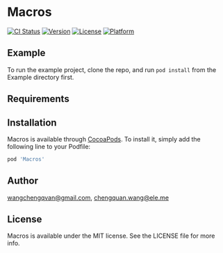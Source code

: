 # Macros

[![CI Status](http://img.shields.io/travis/wangchengqvan@gmail.com/Macros.svg?style=flat)](https://travis-ci.org/wangchengqvan@gmail.com/Macros)
[![Version](https://img.shields.io/cocoapods/v/Macros.svg?style=flat)](http://cocoapods.org/pods/Macros)
[![License](https://img.shields.io/cocoapods/l/Macros.svg?style=flat)](http://cocoapods.org/pods/Macros)
[![Platform](https://img.shields.io/cocoapods/p/Macros.svg?style=flat)](http://cocoapods.org/pods/Macros)

## Example

To run the example project, clone the repo, and run `pod install` from the Example directory first.

## Requirements

## Installation

Macros is available through [CocoaPods](http://cocoapods.org). To install
it, simply add the following line to your Podfile:

```ruby
pod 'Macros'
```

## Author

wangchengqvan@gmail.com, chengquan.wang@ele.me

## License

Macros is available under the MIT license. See the LICENSE file for more info.
